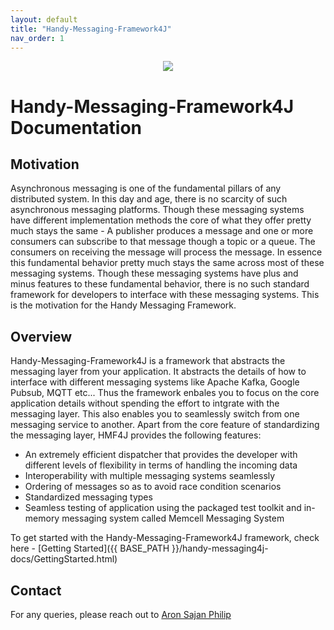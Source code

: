 ```yaml
---
layout: default
title: "Handy-Messaging-Framework4J"
nav_order: 1
---
```


 <div style="text-align: center;">
 <img src="https://handy-messaging-framework.github.io/handy-messaging4j-docs/assets/banner.png" />
 </div>

# Handy-Messaging-Framework4J Documentation

## Motivation
Asynchronous messaging is one of the fundamental pillars of any distributed system. In this day and age, there is no scarcity of such asynchronous messaging platforms. Though these messaging systems have different implementation methods the core of what they offer pretty much stays the same - A publisher produces a message and one or more consumers can subscribe to that message though a topic or a queue. The consumers on receiving the message will process the message. In essence this fundamental behavior pretty much stays the same across most of these messaging systems. Though these messaging systems have plus and minus features to these fundamental behavior, there is no such standard framework for developers to interface with these messaging systems. This is the motivation for the Handy Messaging Framework.

## Overview
Handy-Messaging-Framework4J is a framework that abstracts the messaging layer from your application. It abstracts the details of how to interface with different messaging systems like Apache Kafka, Google Pubsub, MQTT etc... Thus the framework enbales you to focus on the core application details without spending the effort to intgrate with the messaging layer. This also enables you to seamlessly switch from one messaging service to another.
Apart from the core feature of standardizing the messaging layer, HMF4J provides the following features:
 - An extremely efficient dispatcher that provides the developer with different levels of flexibility in terms of handling the incoming data
 - Interoperability with multiple messaging systems seamlessly
 - Ordering of messages so as to avoid race condition scenarios
 - Standardized messaging types
 - Seamless testing of application using the packaged test toolkit and in-memory messaging system called Memcell Messaging System

To get started with the Handy-Messaging-Framework4J framework, check here - [Getting Started]({{ BASE_PATH }}/handy-messaging4j-docs/GettingStarted.html)

## Contact
For any queries, please reach out to [Aron Sajan Philip](https://aronsajanphilip.netlify.app)





